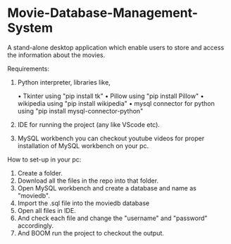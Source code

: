 # Movie-Database-Management-System
A stand-alone desktop application which enable users to store and access the information about the movies.

Requirements:

1.  Python interpreter, libraries like,

    • Tkinter using "pip install tk"
    • Pillow using "pip install Pillow"
    • wikipedia using "pip install wikipedia"
    • mysql connector for python using "pip install mysql-connector-python"
    
2.	IDE for running the project (any like VScode etc).
3.	MySQL workbench you can checkout youtube videos for proper installation of MySQL workbench on your pc.

How to set-up in your pc:

1.	Create a folder.
2.	Download all the files in the repo into that folder.
3.	Open MySQL workbench and create a database and name as "moviedb".
4.	Import the .sql file into the moviedb database
5.  Open all files in IDE. 
6.	And check each file and change the "username" and "password" accordingly.
7.	And BOOM run the project to checkout the output.
